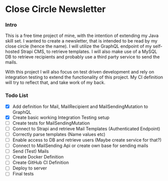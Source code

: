 # Close Circle Newsletter

### Intro
This is a free time project of mine, with the intention of extending my Java 
skill set. I wanted to create a newsletter, that is intended to be read by my
close circle (hence the name). I will utilize the GraphQL endpoint
of my self-hosted Strapi CMS, to retrieve templates. I will also make use of
a MySQL DB to retrieve recipients and probably use a third party service to 
send the mails.

With this project I will also focus on test driven development and rely on
integration testing to extend the functionality of this project. My 
CI definition will try to reflect that, and take work of my back.

### Todo List

- [x] Add definition for Mail, MailRecipient and MailSendingMutation to GraphQL
- [x] Create basic working Integration Testing setup
- [ ] Create tests for MailSendingMutation
- [ ] Connect to Strapi and retrieve Mail Templates (Authenticated Endpoint)
- [ ] Correctly parse templates (Name values etc)
- [ ] Enable access to DB and retrieve users (Maybe create service for that?)
- [ ] Connect to MailSending Api or create own base for sending mails
- [ ] Send (Test) Mails
- [ ] Create Docker Definition 
- [ ] Create GitHub CI Definition
- [ ] Deploy to server
- [ ] Final tests